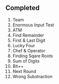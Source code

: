 ## Completed

1. Team
1. Enormous Input Test
1. ATM
1. Find Remainder
1. First & Last Digit
1. Lucky Four
1. Chef & Operator
1. Finding Sqare Roots
1. Sum of Digits
1. Bit++
1. Next Round
1. Wrong Substraction
